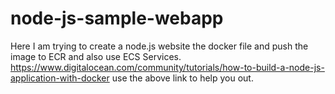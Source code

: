 # node-js-sample-webapp
Here I am trying to create a node.js website the docker file and push the image to ECR and also use ECS Services.
https://www.digitalocean.com/community/tutorials/how-to-build-a-node-js-application-with-docker
use the above link to help you out.
